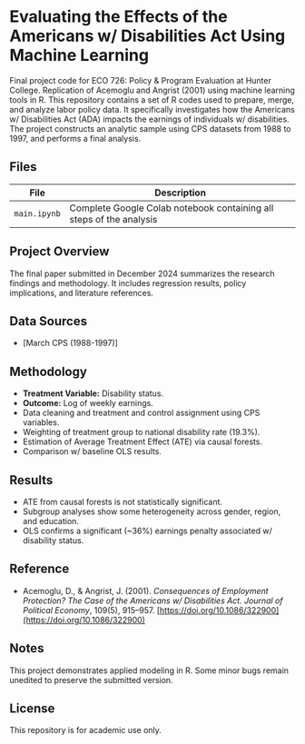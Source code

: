 # Evaluating the Effects of the Americans w/ Disabilities Act Using Machine Learning

Final project code for ECO 726: Policy & Program Evaluation at Hunter College. Replication of Acemoglu and Angrist (2001) using machine learning tools in R. This repository contains a set of R codes used to prepare, merge, and analyze labor policy data. It specifically investigates how the Americans w/ Disabilities Act (ADA) impacts the earnings of individuals w/ disabilities. The project constructs an analytic sample using CPS datasets from 1988 to 1997, and performs a final analysis.


## Files

| File         | Description                                                                 |
|--------------|-----------------------------------------------------------------------------|
| `main.ipynb` | Complete Google Colab notebook containing all steps of the analysis         |

## Project Overview

The final paper submitted in December 2024 summarizes the research findings and methodology. It includes regression results, policy implications, and literature references.

## Data Sources
- [March CPS (1988-1997)]

## Methodology

- **Treatment Variable:** Disability status.
- **Outcome:** Log of weekly earnings.
- Data cleaning and treatment and control assignment using CPS variables.
- Weighting of treatment group to national disability rate (19.3%).
- Estimation of Average Treatment Effect (ATE) via causal forests.
- Comparison w/ baseline OLS results.

## Results

- ATE from causal forests is not statistically significant.
- Subgroup analyses show some heterogeneity across gender, region, and education.
- OLS confirms a significant (~36%) earnings penalty associated w/ disability status.

## Reference

- Acemoglu, D., & Angrist, J. (2001). *Consequences of Employment Protection? The Case of the Americans w/ Disabilities Act.* *Journal of Political Economy*, 109(5), 915–957. [https://doi.org/10.1086/322900](https://doi.org/10.1086/322900)

## Notes

This project demonstrates applied modeling in R. Some minor bugs remain unedited to preserve the submitted version.

## License

This repository is for academic use only.
